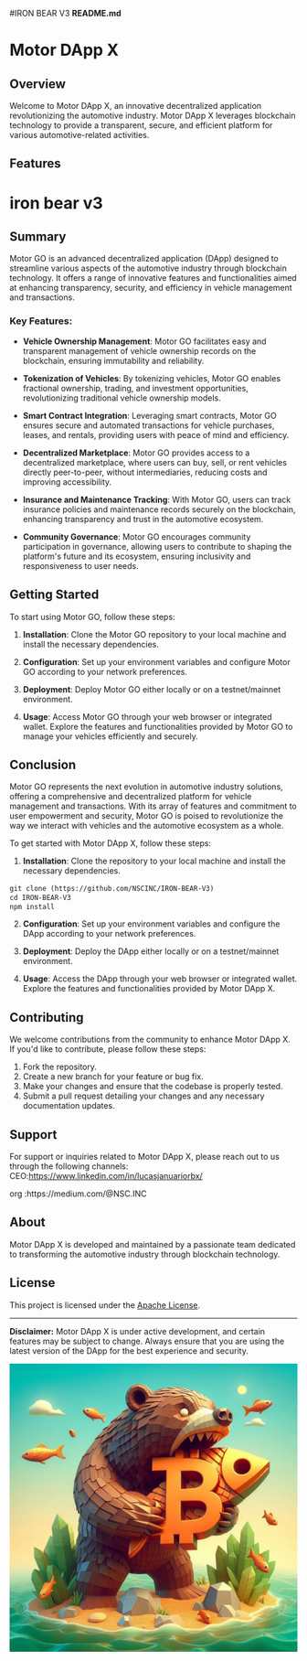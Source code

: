 #IRON BEAR V3 
**README.md**

# Motor DApp X

## Overview

Welcome to Motor DApp X, an innovative decentralized application revolutionizing the automotive industry. Motor DApp X leverages blockchain technology to provide a transparent, secure, and efficient platform for various automotive-related activities.

## Features

# iron bear v3

## Summary

Motor GO is an advanced decentralized application (DApp) designed to streamline various aspects of the automotive industry through blockchain technology. It offers a range of innovative features and functionalities aimed at enhancing transparency, security, and efficiency in vehicle management and transactions.

### Key Features:

- **Vehicle Ownership Management**: Motor GO facilitates easy and transparent management of vehicle ownership records on the blockchain, ensuring immutability and reliability.

- **Tokenization of Vehicles**: By tokenizing vehicles, Motor GO enables fractional ownership, trading, and investment opportunities, revolutionizing traditional vehicle ownership models.

- **Smart Contract Integration**: Leveraging smart contracts, Motor GO ensures secure and automated transactions for vehicle purchases, leases, and rentals, providing users with peace of mind and efficiency.

- **Decentralized Marketplace**: Motor GO provides access to a decentralized marketplace, where users can buy, sell, or rent vehicles directly peer-to-peer, without intermediaries, reducing costs and improving accessibility.

- **Insurance and Maintenance Tracking**: With Motor GO, users can track insurance policies and maintenance records securely on the blockchain, enhancing transparency and trust in the automotive ecosystem.

- **Community Governance**: Motor GO encourages community participation in governance, allowing users to contribute to shaping the platform's future and its ecosystem, ensuring inclusivity and responsiveness to user needs.

## Getting Started

To start using Motor GO, follow these steps:

1. **Installation**: Clone the Motor GO repository to your local machine and install the necessary dependencies.


2. **Configuration**: Set up your environment variables and configure Motor GO according to your network preferences.

3. **Deployment**: Deploy Motor GO either locally or on a testnet/mainnet environment.

4. **Usage**: Access Motor GO through your web browser or integrated wallet. Explore the features and functionalities provided by Motor GO to manage your vehicles efficiently and securely.

## Conclusion

Motor GO represents the next evolution in automotive industry solutions, offering a comprehensive and decentralized platform for vehicle management and transactions. With its array of features and commitment to user empowerment and security, Motor GO is poised to revolutionize the way we interact with vehicles and the automotive ecosystem as a whole.


To get started with Motor DApp X, follow these steps:

1. **Installation**: Clone the repository to your local machine and install the necessary dependencies.

```
git clone (https://github.com/NSCINC/IRON-BEAR-V3)
cd IRON-BEAR-V3
npm install
```

2. **Configuration**: Set up your environment variables and configure the DApp according to your network preferences.

3. **Deployment**: Deploy the DApp either locally or on a testnet/mainnet environment.

4. **Usage**: Access the DApp through your web browser or integrated wallet. Explore the features and functionalities provided by Motor DApp X.

## Contributing

We welcome contributions from the community to enhance Motor DApp X. If you'd like to contribute, please follow these steps:

1. Fork the repository.
2. Create a new branch for your feature or bug fix.
3. Make your changes and ensure that the codebase is properly tested.
4. Submit a pull request detailing your changes and any necessary documentation updates.

## Support

For support or inquiries related to Motor DApp X, please reach out to us through the following channels:
CEO:https://www.linkedin.com/in/lucasjanuariorbx/
<p>
  
</p>
org :https://medium.com/@NSC.INC


## About

Motor DApp X is developed and maintained by a passionate team dedicated to transforming the automotive industry through blockchain technology.

## License

This project is licensed under the [Apache License](LICENSE).


---

**Disclaimer:** Motor DApp X is under active development, and certain features may be subject to change. Always ensure that you are using the latest version of the DApp for the best experience and security.

<P></P>

<P></P>

<img src="A.jpeg">
